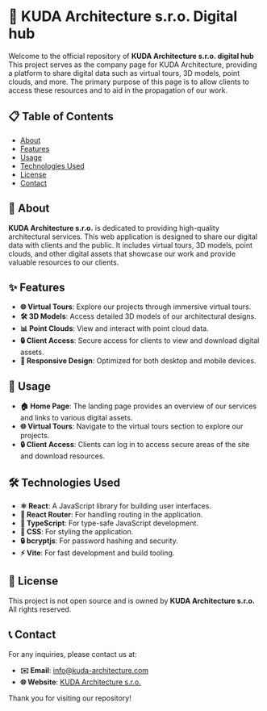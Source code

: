 # 🏢 KUDA Architecture s.r.o. Digital hub

Welcome to the official repository of **KUDA Architecture s.r.o. digital hub** This project serves as the company page for KUDA Architecture, providing a platform to share digital data such as virtual tours, 3D models, point clouds, and more. The primary purpose of this page is to allow clients to access these resources and to aid in the propagation of our work.

## 📋 Table of Contents

- [About](#about)
- [Features](#features)
- [Usage](#usage)
- [Technologies Used](#technologies-used)
- [License](#license)
- [Contact](#contact)

## 📖 About

**KUDA Architecture s.r.o.** is dedicated to providing high-quality architectural services. This web application is designed to share our digital data with clients and the public. It includes virtual tours, 3D models, point clouds, and other digital assets that showcase our work and provide valuable resources to our clients.

## ✨ Features

- **🌐 Virtual Tours**: Explore our projects through immersive virtual tours.
- **🛠️ 3D Models**: Access detailed 3D models of our architectural designs.
- **📊 Point Clouds**: View and interact with point cloud data.
- **🔒 Client Access**: Secure access for clients to view and download digital assets.
- **📱 Responsive Design**: Optimized for both desktop and mobile devices.

## 🚀 Usage

- **🏠 Home Page**: The landing page provides an overview of our services and links to various digital assets.
- **🌐 Virtual Tours**: Navigate to the virtual tours section to explore our projects.
- **🔒 Client Access**: Clients can log in to access secure areas of the site and download resources.

## 🛠️ Technologies Used

- **⚛️ React**: A JavaScript library for building user interfaces.
- **🔀 React Router**: For handling routing in the application.
- **📝 TypeScript**: For type-safe JavaScript development.
- **🎨 CSS**: For styling the application.
- **🔒 bcryptjs**: For password hashing and security.
- **⚡ Vite**: For fast development and build tooling.

## 📜 License

This project is not open source and is owned by **KUDA Architecture s.r.o.** All rights reserved.

## 📞 Contact

For any inquiries, please contact us at:

- **✉️ Email**: info@kuda-architecture.com
- **🌐 Website**: [KUDA Architecture s.r.o.](https://www.kuda-architecture.com)

Thank you for visiting our repository!
